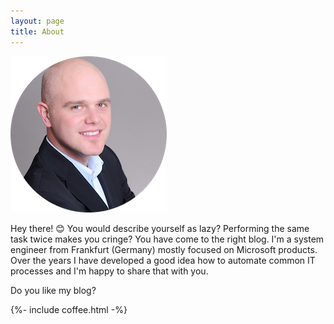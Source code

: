 ```yaml
---
layout: page
title: About
---
```


![Image of Dominik Dünnebacke](/images/dominik-duennebacke.png)

Hey there! :blush:
You would describe yourself as lazy? Performing the same task twice makes you cringe? You have come to the right blog. I'm a system engineer from Frankfurt (Germany) mostly focused on Microsoft products. Over the years I have developed a good idea how to automate common IT processes and I'm happy to share that with you.

Do you like my blog?  

{%- include coffee.html -%}